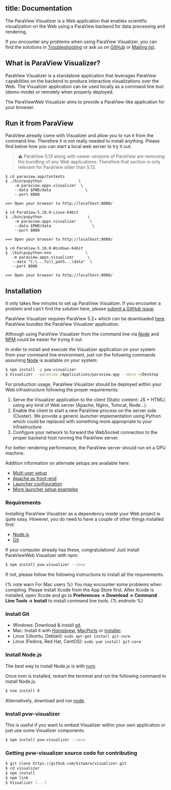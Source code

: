 title: Documentation
---

The ParaView Visualizer is a Web application that enables scientific visualization on the Web using a ParaView backend for data processing and rendering.

If you encounter any problems when using ParaView Visualizer, you can find the solutions in [Troubleshooting](troubleshooting.html) or ask us on [GitHub](https://github.com/kitware/visualizer/issues) or [Mailing list](http://www.paraview.org/mailman/listinfo/paraview).

## What is ParaView Visualizer?

ParaView Visualizer is a standalone application that leverages ParaView capabilities on the backend to produce interactive visualizations over the Web. The Visualizer application can be used locally as a command line tool (demo-mode) or remotely when properly deployed.

The ParaViewWeb Visualizer aims to provide a ParaView-like application for your browser.

## Run it from ParaView

ParaView already come with Visualizer and allow you to run it from the command line. Therefore it is not really needed to install anything. Please find below how you can start a local web server to try it out.

> :warning: ParaView 5.13 along with newer versions of ParaView are removing the bundling of any Web applications. Therefore that section is only relevant for ParaView older than 5.13.

```macOS
$ cd paraview.app/Contents
$ ./bin/pvpython                \
    -m paraview.apps.visualizer  \
    --data $PWD/data               \
    --port 8080

==> Open your browser to http://localhost:8080/
```

```Linux
$ cd ParaView-5.10.0-Linux-64bit
$ ./bin/pvpython                    \
    -m paraview.apps.visualizer      \
    --data $PWD/data                  \
    --port 8080

==> Open your browser to http://localhost:8080/
```

```Windows
$ cd ParaView-5.10.0-Windows-64bit
$ .\bin\pvpython.exe               \
   -m paraview.apps.visualizer      \
   --data "C:\...full_path...\data"  \
   --port 8080

==> Open your browser to http://localhost:8080/
```

## Installation

It only takes few minutes to set up ParaView Visualizer. If you encounter a problem and can't find the solution here, please [submit a GitHub issue](https://github.com/kitware/visualizer/issues).

ParaView Visualizer requires ParaView 5.2+ which can be downloaded [here](http://www.paraview.org/download/). ParaView bundles the ParaView Visualizer application.

Although using ParaView Visualizer from the command line via [Node](https://nodejs.org/en/) and [NPM](https://www.npmjs.com/) could be easier for trying it out.

In order to install and execute the Visualizer application on your system from your command line environment, just run the following commands assuming [Node](https://nodejs.org/en/) is available on your system:

```sh
$ npm install -g pvw-visualizer
$ Visualizer --paraview /Applications/paraview.app --data ~/Desktop
```

For production usage, ParaView Visualizer should be deployed within your Web infrastructure following the proper requirements:

1) Serve the Visualizer application to the client (Static content: JS + HTML) using any kind of Web server (Apache, Nginx, Tomcat, Node...).
2) Enable the client to start a new ParaView process on the server side (Cluster). We provide a generic launcher implementation using Python which could be replaced with something more appropriate to your infrastructure.
3) Configure your network to forward the WebSocket connection to the proper backend host running the ParaView server.

For better rendering performance, the ParaView server should run on a GPU machine.

Addition information on alternate setups are available here:

- [Multi user setup](multi_user_setup.html)
- [Apache as front-end](apache_front_end.html)
- [Launcher configuration](python_launcher.html)
- [More launcher setup examples](launching_examples.html)

### Requirements

Installing ParaView Visualizer as a dependency inside your Web project is quite easy. However, you do need to have a couple of other things installed first:

- [Node.js](http://nodejs.org/)
- [Git](http://git-scm.com/)

If your computer already has these, congratulations! Just install ParaViewWeb Visualizer with npm:

``` bash
$ npm install pvw-visualizer --save
```

If not, please follow the following instructions to install all the requirements.

{% note warn For Mac users %}
You may encounter some problems when compiling. Please install Xcode from the App Store first. After Xcode is installed, open Xcode and go to **Preferences -> Download -> Command Line Tools -> Install** to install command line tools.
{% endnote %}

### Install Git

- Windows: Download & install [git](https://git-scm.com/download/win).
- Mac: Install it with [Homebrew](http://mxcl.github.com/homebrew/), [MacPorts](http://www.macports.org/) or [installer](http://sourceforge.net/projects/git-osx-installer/).
- Linux (Ubuntu, Debian): `sudo apt-get install git-core`
- Linux (Fedora, Red Hat, CentOS): `sudo yum install git-core`

### Install Node.js

The best way to install Node.js is with [nvm](https://github.com/creationix/nvm).

Once nvm is installed, restart the terminal and run the following command to install Node.js.

``` bash
$ nvm install 6
```

Alternatively, download and run [node](http://nodejs.org/).

### Install pvw-visualizer

This is useful if you want to embed Visualizer within your own application or just use some Visualizer components.

``` bash
$ npm install pvw-visualizer --save
```

### Getting pvw-visualizer source code for contributing

``` bash
$ git clone https://github.com/kitware/visualizer.git
$ cd visualizer
$ npm install
$ npm link
$ Visualizer [...]
```
